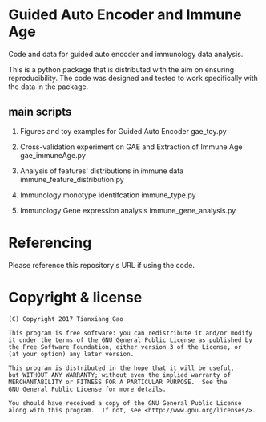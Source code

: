 # Guided Auto Encoder and Immune Age

Code and data for guided auto encoder and immunology data analysis.


This is a python package that is distributed with the aim on ensuring reproducibility.
The code was designed and tested to work specifically with the data in the package.

## main scripts

1. Figures and toy examples for Guided Auto Encoder
gae_toy.py

2. Cross-validation experiment on GAE and Extraction of Immune Age
gae_immuneAge.py

3. Analysis of features' distributions in immune data
immune_feature_distribution.py

4. Immunology monotype identifcation
immune_type.py

5. Immunology Gene expression analysis
immune_gene_analysis.py


# Referencing

Please reference this repository's URL if using the code.

# Copyright & license

    (C) Copyright 2017 Tianxiang Gao

    This program is free software: you can redistribute it and/or modify
    it under the terms of the GNU General Public License as published by
    the Free Software Foundation, either version 3 of the License, or
    (at your option) any later version.

    This program is distributed in the hope that it will be useful,
    but WITHOUT ANY WARRANTY; without even the implied warranty of
    MERCHANTABILITY or FITNESS FOR A PARTICULAR PURPOSE.  See the
    GNU General Public License for more details.

    You should have received a copy of the GNU General Public License
    along with this program.  If not, see <http://www.gnu.org/licenses/>.
